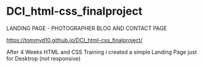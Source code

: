 # DCI_html-css_finalproject

LANDING PAGE - PHOTOGRAPHER BLOG AND CONTACT PAGE

https://tommyd10.github.io/DCI_html-css_finalproject/

After 4 Weeks HTML and CSS Training i created a simple Landing Page just for Desktrop (not responsive)
